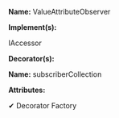**Name:** ValueAttributeObserver

**Implement(s):**

IAccessor<unknown>

**Decorator(s):**

**Name:** subscriberCollection

**Attributes:**

✔ Decorator Factory

